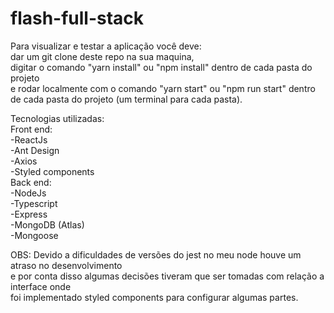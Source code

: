 # flash-full-stack

Para visualizar e testar a aplicação você deve:  
dar um git clone deste repo na sua maquina,  
digitar o comando "yarn install" ou "npm install" dentro de cada pasta do projeto  
e rodar localmente com o comando "yarn start" ou "npm run start" dentro de cada pasta do projeto (um terminal para cada pasta).

  
Tecnologias utilizadas:  
Front end:  
-ReactJs  
-Ant Design  
-Axios  
-Styled components  
Back end:  
-NodeJs  
-Typescript  
-Express  
-MongoDB (Atlas)  
-Mongoose  
  
  OBS: Devido a dificuldades de versões do jest no meu node houve um atraso no desenvolvimento   
  e por conta disso algumas decisões tiveram que ser tomadas com relação a interface onde  
  foi implementado styled components para configurar algumas partes.  
